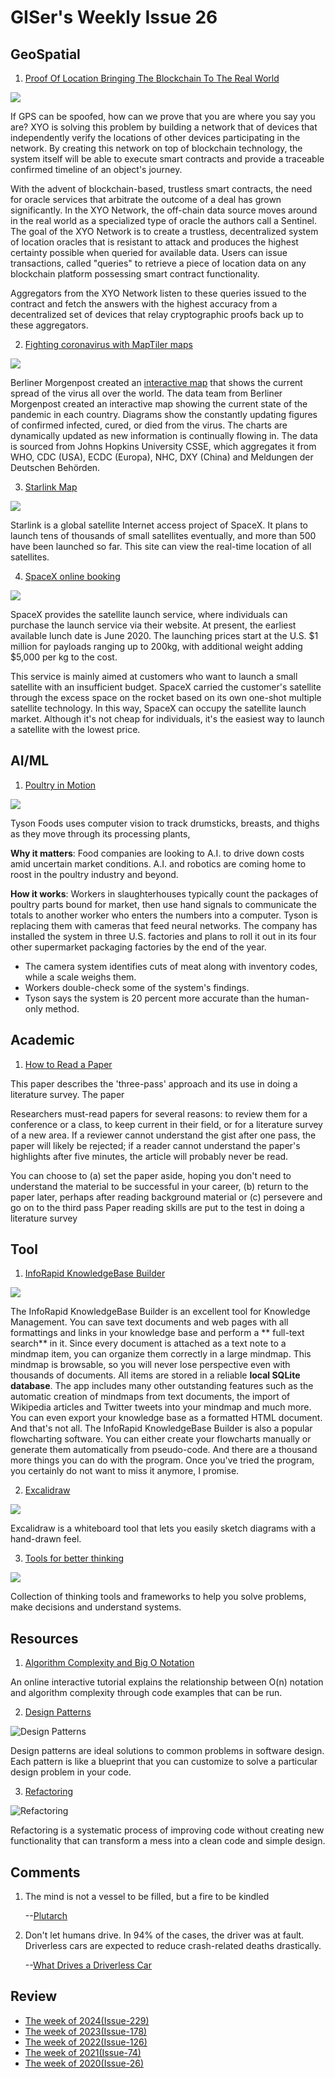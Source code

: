 # GISer's Weekly Issue 26

## GeoSpatial

1. [Proof Of Location Bringing The Blockchain To The Real World](https://mapscaping.com/blogs/the-mapscaping-podcast/proof-of-location-bringing-the-blockchain-to-the-real-world)

![](https://external-content.duckduckgo.com/iu/?u=https%3A%2F%2Fblogs-images.forbes.com%2Fmontymunford%2Ffiles%2F2018%2F04%2Fblockchain.jpg%3Fwidth%3D640%26height%3D434&f=1&nofb=1)

If GPS can be spoofed, how can we prove that you are where you say you are? XYO is solving this problem by building a network that of devices that independently verify the locations of other devices participating in the network. By creating this network on top of blockchain technology, the system itself will be able to execute smart contracts and provide a traceable confirmed timeline of an object's journey.

With the advent of blockchain-based, trustless smart contracts, the need for oracle services that arbitrate the outcome of a deal has grown significantly. In the XYO Network, the off-chain data source moves around in the real world as a specialized type of oracle the authors call a Sentinel. The goal of the XYO Network is to create a trustless, decentralized system of location oracles that is resistant to attack and produces the highest certainty possible when queried for available data. Users can issue transactions, called "queries" to retrieve a piece of location data on any blockchain platform possessing smart contract functionality.

Aggregators from the XYO Network listen to these queries issued to the contract and fetch the answers with the highest accuracy from a decentralized set of devices that relay cryptographic proofs back up to these aggregators.

2. [Fighting coronavirus with MapTiler maps](https://www.maptiler.com/media/2020-03-10-fighting-coronavirus-with-maptiler-maps-1.png)

![](https://www.maptiler.com/media/2020-03-10-fighting-coronavirus-with-maptiler-maps-2.png)

Berliner Morgenpost created an [interactive map](https://interaktiv.morgenpost.de/corona-virus-karte-infektionen-deutschland-weltweit/) that shows the current spread of the virus all over the world. The data team from Berliner Morgenpost created an interactive map showing the current state of the pandemic in each country. Diagrams show the constantly updating figures of confirmed infected, cured, or died from the virus. The charts are dynamically updated as new information is continually flowing in. The data is sourced from Johns Hopkins University CSSE, which aggregates it from WHO, CDC (USA), ECDC (Europa), NHC, DXY (China) and Meldungen der Deutschen Behörden.

3. [Starlink Map](https://satellitemap.space/indexA.html)

![](https://camo.githubusercontent.com/b206cd57c3fb05abcdc28b1754da464b0fb20b7c/68747470733a2f2f7777772e77616e67626173652e636f6d2f626c6f67696d672f61737365742f3230323030362f6267323032303036313830312e6a7067)

Starlink is a global satellite Internet access project of SpaceX. It plans to launch tens of thousands of small satellites eventually, and more than 500 have been launched so far. This site can view the real-time location of all satellites.

4. [SpaceX online booking](https://techcrunch.com/2020/02/05/spacex-will-now-let-you-book-a-rocket-launch-online-starting-at-1-million/)

![](https://camo.githubusercontent.com/d81b1af6897eb72ee59429fd27830a1485145cc1/68747470733a2f2f7777772e77616e67626173652e636f6d2f626c6f67696d672f61737365742f3230323030322f6267323032303032303730332e6a7067)

SpaceX provides the satellite launch service, where individuals can purchase the launch service via their website. At present, the earliest available lunch date is June 2020. The launching prices start at the U.S. $1 million for payloads ranging up to 200kg, with additional weight adding \$5,000 per kg to the cost.

This service is mainly aimed at customers who want to launch a small satellite with an insufficient budget. SpaceX carried the customer's satellite through the excess space on the rocket based on its own one-shot multiple satellite technology. In this way, SpaceX can occupy the satellite launch market. Although it's not cheap for individuals, it's the easiest way to launch a satellite with the lowest price.

## AI/ML

1. [Poultry in Motion](https://www.wsj.com/articles/tyson-takes-computer-vision-to-the-chicken-plant-11581330602)

![](<https://blog.deeplearning.ai/hubfs/ezgif.com-optimize%20(6).gif>)

Tyson Foods uses computer vision to track drumsticks, breasts, and thighs as they move through its processing plants,

**Why it matters**: Food companies are looking to A.I. to drive down costs amid uncertain market conditions. A.I. and robotics are coming home to roost in the poultry industry and beyond.

**How it works**: Workers in slaughterhouses typically count the packages of poultry parts bound for market, then use hand signals to communicate the totals to another worker who enters the numbers into a computer. Tyson is replacing them with cameras that feed neural networks. The company has installed the system in three U.S. factories and plans to roll it out in its four other supermarket packaging factories by the end of the year.

- The camera system identifies cuts of meat along with inventory codes, while a scale weighs them.
- Workers double-check some of the system's findings.
- Tyson says the system is 20 percent more accurate than the human-only method.

## Academic

1. [How to Read a Paper](http://ccr.sigcomm.org/online/files/p83-keshavA.pdf)

This paper describes the 'three-pass' approach and its use in doing a literature survey. The paper

Researchers must-read papers for several reasons: to review them for a conference or a class, to keep current in their field, or for a literature survey of a new area. If a reviewer cannot understand the gist after one pass, the paper will likely be rejected; if a reader cannot understand the paper's highlights after five minutes, the article will probably never be read.

You can choose to (a) set the paper aside, hoping you don't need to understand the material to be successful in your career, (b) return to the paper later, perhaps after reading background material or (c) persevere and go on to the third pass
Paper reading skills are put to the test in doing a literature survey

## Tool

1. [InfoRapid KnowledgeBase Builder](http://www.buildyourmap.com/)

![](https://external-content.duckduckgo.com/iu/?u=https%3A%2F%2Flh3.googleusercontent.com%2FxsOvtd5xTB-Dlf5_QTAjx5AM_e0FCrmGrWHfQJcxbuEWJFVUEFPjDHbM__n9eeqb5uQ%3Dh900&f=1&nofb=1)

The InfoRapid KnowledgeBase Builder is an excellent tool for Knowledge Management. You can save text documents and web pages with all formattings and links in your knowledge base and perform a ** full-text search** in it. Since every document is attached as a text note to a mindmap item, you can organize them correctly in a large mindmap. This mindmap is browsable, so you will never lose perspective even with thousands of documents. All items are stored in a reliable **local SQLite database**. The app includes many other outstanding features such as the automatic creation of mindmaps from text documents, the import of Wikipedia articles and Twitter tweets into your mindmap and much more. You can even export your knowledge base as a formatted HTML document. And that's not all. The InfoRapid KnowledgeBase Builder is also a popular flowcharting software. You can either create your flowcharts manually or generate them automatically from pseudo-code. And there are a thousand more things you can do with the program. Once you've tried the program, you certainly do not want to miss it anymore, I promise.

2. [Excalidraw](https://github.com/excalidraw/excalidraw)

![](https://camo.githubusercontent.com/fcbb1433abceb03518a1f1ffb88257bfa72c8c9a/68747470733a2f2f7777772e77616e67626173652e636f6d2f626c6f67696d672f61737365742f3230323030352f6267323032303035323930312e6a7067)

Excalidraw is a whiteboard tool that lets you easily sketch diagrams with a hand-drawn feel.

3. [Tools for better thinking](https://untools.co/)

![](https://camo.githubusercontent.com/6a7a8fe3e4a3d3fd7d17caa8955ced88938502c2/68747470733a2f2f7777772e77616e67626173652e636f6d2f626c6f67696d672f61737365742f3230323030352f6267323032303035333030352e6a7067)

Collection of thinking tools and frameworks to help you solve problems, make decisions and understand systems.

## Resources

1. [Algorithm Complexity and Big O Notation](https://algodaily.com/lessons/understanding-big-o-and-algorithmic-complexity)

An online interactive tutorial explains the relationship between O(n) notation and algorithm complexity through code examples that can be run.

2. [Design Patterns](https://refactoring.guru/design-patterns)

![Design Patterns](https://external-content.duckduckgo.com/iu/?u=https%3A%2F%2Ftse1.mm.bing.net%2Fth%3Fid%3DOIP.hS_ZibKb9VQWN46SwJMP-QHaCN%26pid%3DApi&f=1)

Design patterns are ideal solutions to common problems in software design. Each pattern is like a blueprint that you can customize to solve a particular design problem in your code.

3. [Refactoring](https://refactoring.guru/refactoring)

![Refactoring](https://mamchenkov.net/wordpress/wp-content/uploads/2019/02/refactoring.guru_.png)

Refactoring is a systematic process of improving code without creating new functionality that can transform a mess into a clean code and simple design.

## Comments

1. The mind is not a vessel to be filled, but a fire to be kindled

   --[Plutarch](https://www.goodreads.com/quotes/32595-the-mind-is-not-a-vessel-to-be-filled-but)

2. Don't let humans drive. In 94% of the cases, the driver was at fault. Driverless cars are expected to reduce crash-related deaths drastically.

   --[What Drives a Driverless Car](https://onezero.medium.com/what-drives-a-driverless-car-5a5f43367354)

## Review

- [The week of 2024(Issue-229)](../2024/issue-229.md)
- [The week of 2023(Issue-178)](../2023/issue-178.md)
- [The week of 2022(Issue-126)](../2022/issue-126.md)
- [The week of 2021(Issue-74)](../2021/issue-74.md)
- [The week of 2020(Issue-26)](../2020/issue-26.md)
